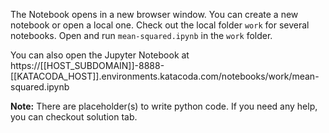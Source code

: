 The Notebook opens in a new browser window. You can create a new notebook or open a local one. Check out the local folder `work` for several notebooks. Open and run `mean-squared.ipynb` in the `work` folder.

You can also open the Jupyter Notebook at https://[[HOST_SUBDOMAIN]]-8888-[[KATACODA_HOST]].environments.katacoda.com/notebooks/work/mean-squared.ipynb

**Note:**
There are placeholder(s) to write python code. If you need any help, you can checkout solution tab.
